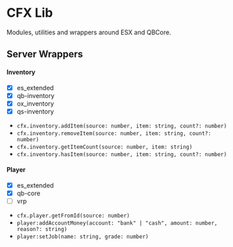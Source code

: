 # CFX Lib

Modules, utilities and wrappers around ESX and QBCore.

## Server Wrappers

#### Inventory
- [x] es_extended
- [x] qb-inventory
- [x] ox_inventory
- [x] qs-inventory

* `cfx.inventory.addItem(source: number, item: string, count?: number)`
* `cfx.inventory.removeItem(source: number, item: string, count?: number)`
* `cfx.inventory.getItemCount(source: number, item: string)`
* `cfx.inventory.hasItem(source: number, item: string, count?: number)`


#### Player
- [x] es_extended
- [x] qb-core
- [ ] vrp
    
* `cfx.player.getFromId(source: number)`
* `player:addAccountMoney(account: "bank" | "cash", amount: number, reason?: string)`
* `player:setJob(name: string, grade: number)`

